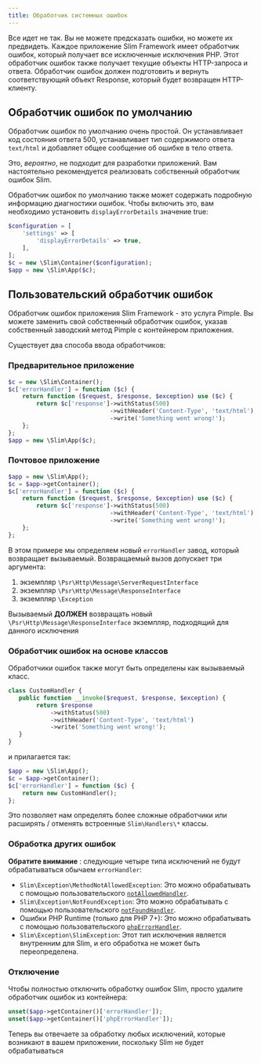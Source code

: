 ```yaml
---
title: Обработчик системных ошибок
---
```


Все идет не так. Вы не можете предсказать ошибки, но можете их предвидеть. Каждое приложение Slim Framework имеет обработчик ошибок, который получает все исключенные исключения PHP. Этот обработчик ошибок также получает текущие объекты HTTP-запроса и ответа. Обработчик ошибок должен подготовить и вернуть соответствующий объект Response, который будет возвращен HTTP-клиенту.

## Обработчик ошибок по умолчанию

Обработчик ошибок по умолчанию очень простой. Он устанавливает код состояния ответа 500, устанавливает тип содержимого 
ответа `text/html` и добавляет общее сообщение об ошибке в тело ответа.

Это, _вероятно_, не подходит для разработки приложений. Вам настоятельно рекомендуется реализовать собственный обработчик ошибок Slim.

Обработчик ошибок по умолчанию также может содержать подробную информацию диагностики ошибок. Чтобы включить это, 
вам необходимо установить `displayErrorDetails` значение true:

```php
$configuration = [
    'settings' => [
        'displayErrorDetails' => true,
    ],
];
$c = new \Slim\Container($configuration);
$app = new \Slim\App($c);
```

## Пользовательский обработчик ошибок

Обработчик ошибок приложения Slim Framework - это услуга Pimple. Вы можете заменить свой собственный обработчик 
ошибок, указав собственный заводский метод Pimple с контейнером приложения.

Существует два способа ввода обработчиков:

### Предварительное приложение

```php
$c = new \Slim\Container();
$c['errorHandler'] = function ($c) {
    return function ($request, $response, $exception) use ($c) {
        return $c['response']->withStatus(500)
                             ->withHeader('Content-Type', 'text/html')
                             ->write('Something went wrong!');
    };
};
$app = new \Slim\App($c);
```

### Почтовое приложение

```php
$app = new \Slim\App();
$c = $app->getContainer();
$c['errorHandler'] = function ($c) {
    return function ($request, $response, $exception) use ($c) {
        return $c['response']->withStatus(500)
                             ->withHeader('Content-Type', 'text/html')
                             ->write('Something went wrong!');
    };
};
```

В этом примере мы определяем новый `errorHandler` завод, который возвращает вызываемый. Возвращаемый вызов допускает три аргумента:

1.  экземпляр `\Psr\Http\Message\ServerRequestInterface` 
2.  экземпляр `\Psr\Http\Message\ResponseInterface` 
3.  экземпляр `\Exception` 

Вызываемый **ДОЛЖЕН** возвращать новый `\Psr\Http\Message\ResponseInterface` экземпляр, подходящий для данного исключения

### Обработчик ошибок на основе классов

Обработчики ошибок также могут быть определены как вызываемый класс.

```php
class CustomHandler {
   public function __invoke($request, $response, $exception) {
        return $response
            ->withStatus(500)
            ->withHeader('Content-Type', 'text/html')
            ->write('Something went wrong!');
   }
}
```

и прилагается так:

```php
$app = new \Slim\App();
$c = $app->getContainer();
$c['errorHandler'] = function ($c) {
    return new CustomHandler();
};
```

Это позволяет нам определять более сложные обработчики или расширять / отменять встроенные `Slim\Handlers\*` классы.

### Обработка других ошибок

**Обратите внимание** : следующие четыре типа исключений не будут обрабатываться обычаем `errorHandler`:

- `Slim\Exception\MethodNotAllowedException`: Это можно обрабатывать с помощью пользовательского [`notAllowedHandler`](/docs/handlers/not-allowed.html).
- `Slim\Exception\NotFoundException`: Это можно обрабатывать с помощью пользовательского [`notFoundHandler`](/docs/handlers/not-found.html).
- Ошибки PHP Runtime (только для PHP 7+):  Это можно обрабатывать с помощью пользовательского [`phpErrorHandler`](/docs/handlers/php-error.html).
- `Slim\Exception\SlimException`: Этот тип исключения является внутренним для Slim, и его обработка не может быть переопределена.

### Отключение

Чтобы полностью отключить обработку ошибок Slim, просто удалите обработчик ошибок из контейнера:

```php
unset($app->getContainer()['errorHandler']);
unset($app->getContainer()['phpErrorHandler']);
```

Теперь вы отвечаете за обработку любых исключений, которые возникают в вашем приложении, поскольку Slim не будет обрабатываться
